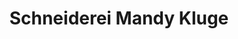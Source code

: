 ---
title: "Schneiderei Mandy Kluge"
url: /dessau-rosslau/schneiderei-mandy-kluge/
shop: Schneiderei
---